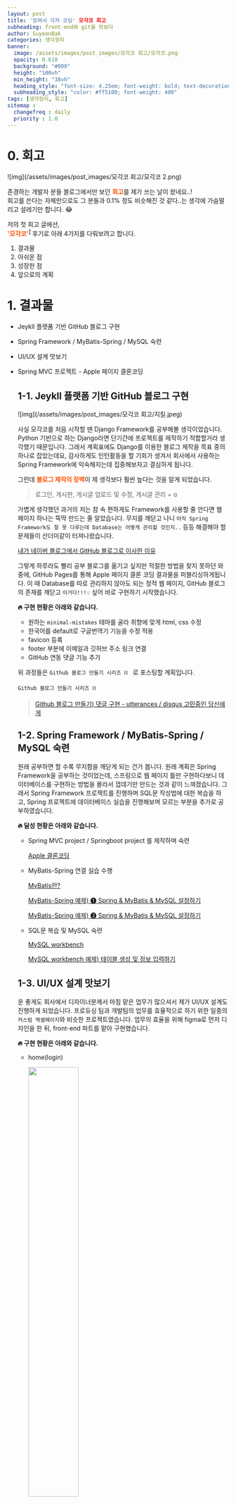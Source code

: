 ```yaml
---
layout: post
title: '모여서 각자 코딩' 모각코 회고
subheading: front-end와 git을 맛보다
author: SuyeonBak
categories: 생각정리
banner:
  image: /assets/images/post_images/모각코 회고/모각코.png
  opacity: 0.618
  background: "#000"
  height: "100vh"
  min_height: "38vh"
  heading_style: "font-size: 4.25em; font-weight: bold; text-decoration: none"
  subheading_style: "color: #ff5100; font-weight: 400"
tags: [생각정리, 회고]
sitemap :
  changefreq : daily
  priority : 1.0
---
```


# 0. 회고

![img](/assets/images/post_images/모각코 회고/모각코 2.png)

존경하는 개발자 분들 블로그에서만 보던 <span style="color:#ff5100">**회고**</span>를 제가 쓰는 날이 왔네요..!<br>회고를 쓴다는 자체만으로도 그 분들과 0.1% 정도 비슷해진 것 같다..는 생각에 가슴떨리고 설레기만 합니다. 😂

저의 첫 회고 글에선,<br><span style="color:#ff5100">**'모각코'**</span><sup>[1](#footnote_1)</sup> 후기로 아래 4가지를 다뤄보려고 합니다.

1. 결과물
2. 아쉬운 점
3. 성장한 점
4. 앞으로의 계획

# 1. 결과물

- Jeykll 플랫폼 기반 GitHub 블로그 구현

- Spring Framework / MyBatis-Spring / MySQL 숙련

- UI/UX 설계 맛보기

- Spring MVC 프로젝트 - Apple 페이지 클론코딩

  

  

  

  ## 1-1. Jeykll 플랫폼 기반 GitHub 블로그 구현

  ![img](/assets/images/post_images/모각코 회고/지킬.jpeg)

  사실 모각코를 처음 시작할 땐 Django Framework를 공부해볼 생각이었습니다. Python 기반으로 하는 Django라면 단기간에 프로젝트를 제작하기 적합할거라 생각했기 때문입니다. 그래서 계획표에도 Django를 이용한 블로그 제작을 목표 중의 하나로 잡았는데요, 감사하게도 인턴활동을 할 기회가 생겨서 회사에서 사용하는 Spring Framework에 익숙해지는데 집중해보자고 결심하게 됩니다.

  

  그런데 <span style="color:#ff5100">**블로그 제작의 장벽**</span>이 제 생각보다 훨씬 높다는 것을 알게 되었습니다.

  > 로그인, 게시판, 게시글 업로드 및 수정, 게시글 관리 + ɑ

  가볍게 생각했던 과거의 저는 참 속 편하게도 Framework를 사용할 줄 안다면 웹 페이지 하나는 뚝딱 만드는 줄 알았습니다. 무지를 깨닫고 나니 `아직 Spring Framework도 잘 못 다루는데 Database는 어떻게 관리할 것인지..` 등등 해결해야 할 문제들이 산더미같이 터져나왔습니다. 

  

  [내가 네이버 블로그에서 GitHub 블로그로 이사한 이유](https://suyeon-b.github.io/%EC%83%9D%EA%B0%81%EC%A0%95%EB%A6%AC/2021/08/25/%EB%82%B4%EA%B0%80-GitHub-%EB%B8%94%EB%A1%9C%EA%B7%B8%EB%A1%9C-%EC%9D%B4%EC%82%AC%EC%98%A8-%EC%9D%B4%EC%9C%A0.html) 

  그렇게 하루라도 빨리 공부 블로그를 옮기고 싶지만 적절한 방법을 찾지 못하던 와중에, GitHub Pages를 통해 Apple 페이지 클론 코딩 결과물을 퍼블리싱하게됩니다. 이 때 Database를 따로 관리하지 않아도 되는 정적 웹 페이지, GitHub 블로그의 존재를 깨닫고 `이거다!!!💡` 싶어 바로 구현하기 시작했습니다.

  

  **🔥 구현 현황은 아래와 같습니다.**

  - 원하는 `minimal-mistakes` 테마를 골라 취향에 맞게 html, css 수정
  - 한국어를 default로 구글번역기 기능을 수정 적용
  - favicon 등록
  - footer 부분에 이메일과 깃허브 주소 링크 연결
  - GitHub 연동 댓글 기능 추가

  

  위 과정들은 `Github 블로그 만들기 시리즈 ⛓ ` 로 포스팅할 계획입니다.

  `Github 블로그 만들기 시리즈 ⛓ `

  > [Github 블로그 만들기) 댓글 구현 - utterances / disqus 고민중인 당신에게](https://suyeon-b.github.io/git/2021/08/25/utterance.html)

  

  

  

  ## 1-2. Spring Framework / MyBatis-Spring / MySQL 숙련

  원래 공부하면 할 수록 무지함을 깨닫게 되는 건가 봅니다. 원래 계획은 Spring Framework을 공부하는 것이었는데, 스프링으로 웹 페이지 틀만 구현하다보니 데이터베이스를 구현하는 방법을 몰라서 껍데기만 만드는 것과 같이 느껴졌습니다. 그래서 Spring Framework 프로젝트를 진행하며 SQL문 작성법에 대한 복습을 하고, Spring 프로젝트에 데이터베이스 실습을 진행해보며 모르는 부분을 추가로 공부하였습니다.

  

  **🔥 달성 현황은 아래와 같습니다.**

  - Spring MVC project / Springboot project 를 제작하며 숙련

    [Apple 클론코딩](https://suyeon-b.github.io/Apple/index.html)

  - MyBatis-Spring 연결 실습 수행

    [MyBatis란?](https://suyeon-b.github.io/database/2021/08/12/MyBatis%EB%9E%80.html)

    [MyBatis-Spring 예제) ➊ Spring & MyBatis & MySQL 설정하기](https://suyeon-b.github.io/database/2021/08/23/Spring-Mybatis-연동-예제.html)

    [MyBatis-Spring 예제) ➋ Spring & MyBatis & MySQL 설정하기](https://suyeon-b.github.io/database/2021/08/23/Spring-Mybatis-%EC%97%B0%EB%8F%99-%EC%98%88%EC%A0%9C-2.html)

  - SQL문 복습 및 MySQL 숙련

    [MySQL workbench](https://suyeon-b.github.io/database/2021/08/26/mysql-root-%EB%B9%84%EB%B0%80%EB%B2%88%ED%98%B8-%EC%84%A4%EC%A0%95.html)

    [MySQL workbench 예제) 테이블 생성 및 정보 입력하기](https://suyeon-b.github.io/database/2021/08/23/MySQL-workbench-%EC%98%88%EC%A0%9C.html)

  

  

  

  ## 1-3. UI/UX 설계 맛보기

  운 좋게도 회사에서 디자이너분께서 마침 맡은 업무가 많으셔서 제가 UI/UX 설계도 진행하게 되었습니다. 프로듀싱 팀과 개발팀의 업무를 효율적으로 하기 위한 일종의 `커스텀 엑셀페이지`와 비슷한 프로젝트였습니다. 업무의 효율을 위해 figma로 먼저 디자인을 한 뒤, front-end 파트를 맡아 구현했습니다. 

  

  **🔥 구현 현황은 아래와 같습니다.**

  - home(login)

    <img src = "/assets/images/post_images/모각코 회고/signIn.png" width ="50%" /> 

  - 회원가입

    <div style="white-space:nowrap; overflow-x:auto;  width:auto;">
      <img src = "/assets/images/post_images/모각코 회고/회원가입-모두 입력 시.png" width ="50%" /><img src = "/assets/images/post_images/모각코 회고/회원가입-모두 입력 시.png" width ="50%" /><img src = "/assets/images/post_images/모각코 회고/회원가입-비번 불일치.png" width ="50%" /><img src = "/assets/images/post_images/모각코 회고/회원가입-아이디 중복확인 메세지.png" width ="50%" /><img src = "/assets/images/post_images/모각코 회고/회원가입-정보입력불충분.png" width ="50%" /><img src = "/assets/images/post_images/모각코 회고/회원가입-초기화면.png" width ="50%" />
    </div>

  - main

    <img src = "/assets/images/post_images/모각코 회고/main.png" width ="50%" />

  - insertPage

    <img src = "/assets/images/post_images/모각코 회고/insertPage.png" width ="50%" />

  - view

    <img src = "/assets/images/post_images/모각코 회고/view.png" width ="50%" />

  - viewDetail

    <div style="white-space:nowrap; overflow-x:auto;  width:auto;">
      <img src = "/assets/images/post_images/모각코 회고/viewDetai(기본) - 수정본.png" width ="50%" /><img src = "/assets/images/post_images/모각코 회고/viewDetai(기본).png" width ="50%" /><img src = "/assets/images/post_images/모각코 회고/viewDetail (버튼 마우스오버).png" width ="50%" /><img src = "/assets/images/post_images/모각코 회고/viewDetail (저장버튼일 때).png" width ="50%" />
    </div>

  

  

  

  ## 1-4. Spring MVC 프로젝트 - Apple 페이지 클론 코딩

  ![img](/assets/images/post_images/모각코 회고/애플클론코딩.gif)

  회사 프로젝트 외에 다른 인턴분과 사이드 팀 프로젝트를 하게 되었습니다. 프로젝트 주제 선정에 정말 고민을 많이 했는데, 포트폴리오와 쇼핑몰 구현 중에 고민하다가, 포트폴리오는 제가 하고싶은 분야가 명확해지고 무엇보다 이뤄둔 것이 많을 때에 만드는 게 좋을 것 같다고 판단했습니다. 그래서 이번에도 역시나 무지의 힘으로 `Apple 페이지 클론 코딩`을 도전하게 됩니다. 😂

  

  역시나 <span style="color:#ff5100">**God 애플 front-end 개발자 분들**</span>은 괜히 애플에서 일하시는 게 아니었습니다.<br>당연하게도요. 😂😂

  > 접속 환경 스크린 크기를 모두 고려한 구현, 심플하면서 동시에 압도적인 디자인, 어메이징한 스크롤 애니메이션 등... 

  

  

  

  👶 이번에 처음 웹 공부를 시작한 새내기(?)는 빠르게 목표를 바꿨습니다.

  1. Apple의 기본 페이지들만 구현하자.<br>`상단 메뉴바에 표기된 home / Mac / iPad / iPhone / Watch / Music / 고객지원`
  2. 풀 스크린을 기준으로 하기 위해 큰 틀은 %로 정하고, css가 깨지지 않는 선으로 minimum을 정해주자.
  3. 애플 페이지의 코드를 그대로 복붙하는 것이 아닌, 내가 할 수 있는 선에서 고민하고 만들어보자.
  4. (나중엔 점차 실력을 늘려서 나도 다 할 수 있게 되자... ⭐️)

  

  

  

  **🔥 구현 현황은 아래와 같습니다.**

  - `home / Mac / iPad / iPadPro / iPhone / Watch / Music / 고객지원` 

    파트 중 `home / Mac / Watch / Music` 구현

  - AOS(Animate On Scroll) 라이브러리를 이용한 스크롤 애니메이션 구현

  - Swipe 구현

  - favicon 등록 (직접 그린 허접 ver. apple 로고)

  - GitHub Pages를 통한 퍼블리싱 완료

    [ Apple 페이지](https://suyeon-b.github.io/Apple/index.html)



# 2. 아쉬운 점

- Spring Framework를 사용하는 기업이 많다고 들어서 쓴 것이지, 사용하는 이유에 대해 생각해보지 않은 것
- 처음 계획한 Django 프로젝트를 마무리하지 못한 것
- 다양한 기능 구현, Database 심화 실습 등을 해보지 못한 것



# 3. 성장한 점

- 현업에서는 어떻게 일을 하는지 몸소 느꼈습니다.
- 그래서 어떤 방향으로 공부를 해야할지 깨닫게 되었습니다. 이전에는 강의를 듣고 단순히 성적을 잘 받는 것이 목표였다면, 이제는 해당 지식이 어떤 식으로 쓰일지를 상상하며 공부할 수 있을 것 같습니다.
- 깃 사용이 익숙해지다니!



# 4. 성장한 점



---

## 📍 notes

<a name="footnote_1">1.</a> '모여서 각자 코딩'의 줄임말입니다.

한국외국어대학교 AI교육원과 한국외국어대학교 글로벌캠퍼스 멋쟁이사자처럼이 주관한 하계 방학 캠프로, 각자 계획한 주제에 따라 온라인으로 모여 코딩을 하는 행사입니다.